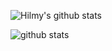 ![Hilmy's github stats](https://github-readme-stats.vercel.app/api?username=mhilmyh)

![github stats](https://github-readme-stats.vercel.app/api/top-langs/?username=madjiebimaa&layout=compact)
